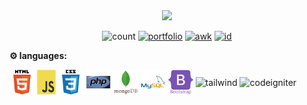 <div id="header" align="center">
  
  <img src="https://media4.giphy.com/media/l0IpXeNzGsDHZKFUc/giphy.webp?cid=6c09b9528caa968f7771339568f248d7ecb57227cd08ebed&rid=giphy.webp&ct=g" width="500" />
  <P>

  ![count](https://komarev.com/ghpvc/?username=kresna-rev&style=for-the-badge&label=view&color=000000) <a href="https://kresna-rev.github.io/" target="_blank"> [![portfolio](https://img.shields.io/badge/crash</>-000?style=for-the-badge&logo=android&logoColor=fff&color=000000)](https://kresna-rev.github.io/) </a> [![awk](https://img.shields.io/badge/Awikwok%20Banget-000?style=for-the-badge&logo=numpy&logoColor=fff&color=000000)](https://kresna-rev.github.io/) [![id](https://img.shields.io/badge/Somewhere,_ID-000?style=for-the-badge&logo=google-maps&logoColor=ffffff&color=000000)](https://kresna-rev.github.io/)
</div>


<div id="language">
  <p><b>⚙️ languages: </b></p>
  
  <div id="img">
    <img align="center" src="https://raw.githubusercontent.com/devicons/devicon/master/icons/html5/html5-original-wordmark.svg" alt="html5" width="40" height="40" />
    <img align="center" src="https://raw.githubusercontent.com/devicons/devicon/master/icons/javascript/javascript-original.svg" alt="javascript" width="30" height="40" />
    <img align="center" src="https://raw.githubusercontent.com/devicons/devicon/master/icons/css3/css3-original-wordmark.svg" alt="css3" width="40" height="40" />
    <img align="center" src="https://raw.githubusercontent.com/devicons/devicon/master/icons/php/php-original.svg" alt="php" width="40" height="40" />
    <img align="center" src="https://raw.githubusercontent.com/devicons/devicon/master/icons/mongodb/mongodb-original-wordmark.svg" alt="mongodb" width="40" height="40"/>
    <img align="center" src="https://raw.githubusercontent.com/devicons/devicon/master/icons/mysql/mysql-original-wordmark.svg" alt="mysql" width="40" height="40" />
    <img align="center" src="https://raw.githubusercontent.com/devicons/devicon/master/icons/bootstrap/bootstrap-plain-wordmark.svg" alt="bootstrap" width="40" height="40" />
    <img align="center" src="https://www.vectorlogo.zone/logos/tailwindcss/tailwindcss-icon.svg" alt="tailwind" width="40" height="40" />
    <img align="center" src="https://cdn.worldvectorlogo.com/logos/codeigniter.svg" alt="codeigniter" width="40" height="40" />
  </div

</div>

